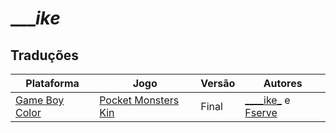 # ____ike_

## Traduções

| Plataforma | Jogo | Versão | Autores |
| ----------- | ----------- | ----------- | ----------- |
| [Game Boy Color](../../traducoes/game-boy-color/) | [Pocket Monsters Kin](../../traducoes/game-boy-color/pocket-monsters-kin_____ike_-fserve/) | Final | [\_\_\_\_ike\_](../../autores/ike/) e [Fserve](../../autores/fserve/) |